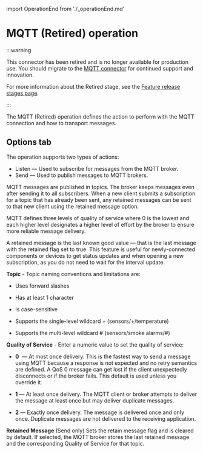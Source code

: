 
import OperationEnd from './_operationEnd.md'

# MQTT (Retired) operation 

<head>
  <meta name="guidename" content="Integration"/>
  <meta name="context" content="GUID-23ebfd6e-f6d8-4612-b9b1-6158bad52d4d"/>
</head>

:::warning

This connector has been retired and is no longer available for production use. You should migrate to the [MQTT connector](../../Integration/Connectors/int-MQTT_connector.md) for continued support and innovation.

For more information about the Retired stage, see the [Feature release stages page](../../Platform/atm-Feature_release_stages_00d83b66-e5db-4038-8398-fcaead4be12d.md).

:::

The MQTT (Retired) operation defines the action to perform with the MQTT connection and how to transport messages.

## Options tab 

The operation supports two types of actions:

-   Listen — Used to subscribe for messages from the MQTT broker.
-   Send — Used to publish messages to MQTT brokers.


MQTT messages are published in topics. The broker keeps messages even after sending it to all subscribers. When a new client submits a subscription for a topic that has already been sent, any retained messages can be sent to that new client using the retained message option.

MQTT defines three levels of quality of service where 0 is the lowest and each higher level designates a higher level of effort by the broker to ensure more reliable message delivery.

A retained message is the last known good value — that is the last message with the retained flag set to true. This feature is useful for newly-connected components or devices to get status updates and when opening a new subscription, as you do not need to wait for the interval update.



**Topic** - 
Topic naming conventions and limitations are:

-   Uses forward slashes
-   Has at least 1 character

-   Is case-sensitive

-   Supports the single-level wildcard + \(sensors/+/temperature\)

-   Supports the multi-level wildcard \# \(sensors/smoke alarms/\#\)


**Quality of Service** - 
Enter a numeric value to set the quality of service:

-   **0**  — At most once delivery. This is the fastest way to send a message using MQTT because a response is not expected and no retry semantics are defined. A QoS 0 message can get lost if the client unexpectedly disconnects or if the broker fails. This default is used unless you override it.
-   **1** — At least once delivery. The MQTT client or broker attempts to deliver the message at least once but may deliver duplicate messages.

-   **2** — Exactly once delivery. The message is delivered once and only once. Duplicate messages are not delivered to the receiving application.


**Retained Message** \(Send only\)
Sets the retain message flag and is cleared by default. If selected, the MQTT broker stores the last retained message and the corresponding Quality of Service for that topic.

<OperationEnd />